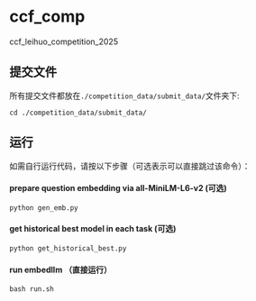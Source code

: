 # ccf_comp

ccf_leihuo_competition_2025

## 提交文件

所有提交文件都放在`./competition_data/submit_data/`文件夹下:

```
cd ./competition_data/submit_data/
```







## 运行

如需自行运行代码，请按以下步骤（可选表示可以直接跳过该命令）：

#### prepare question embedding via all-MiniLM-L6-v2 (可选)

```
python gen_emb.py
```

#### get historical best model in each task (可选)

```
python get_historical_best.py
```

#### run embedllm （直接运行）

```
bash run.sh
```
